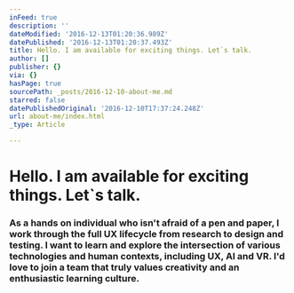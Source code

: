 ```yaml
---
inFeed: true
description: ''
dateModified: '2016-12-13T01:20:36.989Z'
datePublished: '2016-12-13T01:20:37.493Z'
title: Hello. I am available for exciting things. Let`s talk.
author: []
publisher: {}
via: {}
hasPage: true
sourcePath: _posts/2016-12-10-about-me.md
starred: false
datePublishedOriginal: '2016-12-10T17:37:24.248Z'
url: about-me/index.html
_type: Article

---
```

# **Hello. I am available for exciting things. Let\`s talk.**

### As a hands on individual who isn't afraid of a pen and paper, I work through the full UX lifecycle from research to design and testing. I want to learn and explore the intersection of various technologies and human contexts, including UX, AI and VR. I'd love to join a team that truly values creativity and an enthusiastic learning culture.